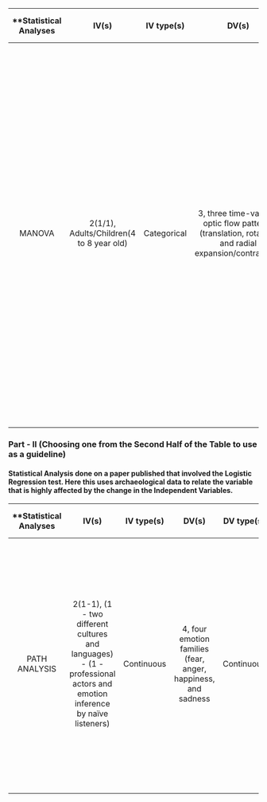 | **Statistical Analyses	|  IV(s)  |  IV type(s) |  DV(s)  |  DV type(s)  |  Control Var | Control Var type  | Question to be answered | _H0_ | _Ha_ |alpha | link to paper **| 
|:-------------:|:-------------:|:-------------:|:-------------:|:-------------:|:-------------:|:-------------: |:------------------:|:---------:|:-----------:|:-----------:|:----------:|
MANOVA	| 2(1/1), Adults/Children(4 to 8 year old) | Categorical | 3, three time-varying optic flow patterns (translation, rotation, and radial expansion/contraction)| Continuous | Not Applicable here (N/A) | NIL (N/A) | 	Structured patterns of global visual motion called optic flow provide crucial information about an observer's speed and direction of self-motion and about the geometry of the environment - the developing brain segregates the processing of optic flow pattern from speed and that an adult-like pattern of neural responses to optic flow has begun to emerge by early to middle childhood | Neither Children nor Adults show widespread responses to modulations of motion coherence at the second harmonic that are not selective for pattern or speed  | Both children and adults show widespread responses to modulations of motion coherence at the second harmonic that are not selective for pattern or speed | 0.05 | [Children's Brain Responses to Optic Flow Vary by Pattern Type and Motion Speed](http://journals.plos.org/plosone/article?id=10.1371/journal.pone.0157911) |
  |||||||||


### Part - II (Choosing one from the Second Half of the Table to use as a guideline)

#### Statistical Analysis done on a paper published that involved the Logistic Regression test. Here this uses archaeological data to relate the variable that is highly affected by the change in the Independent Variables.

| **Statistical Analyses	|  IV(s)  |  IV type(s) |  DV(s)  |  DV type(s)  |  Control Var | Control Var type  | Theory being stated | Question to be answered | _H0_ | _Ha_ |alpha | link to paper **| 
|:----------:|:----------:|:------------:|:-------------:|:-------------:|:------------:|:--------------:|:------------------:|:-------------:|:---------:|:---------:|:---------:|:---------:|
PATH ANALYSIS	| 2(1-1), (1 - two different cultures and languages) - (1 - professional actors and emotion inference by naïve listeners) | Continuous | 4, four emotion families (fear, anger, happiness, and sadness | Continuous | N/A Here (NIL) | N/A Here (0) | Use a comprehensive path model of vocal emotion communication, encompassing encoding, transmission, and decoding processes, to empirically model data sets on emotion expression and recognition | The statistical models generated show that more sophisticated acoustic parameters need to be developed to explain the distal underpinnings of subjective voice quality percepts that account for much of the variance in emotion inference, in particular voice instability and roughness| Does not confirm the central role of arousal in vocal emotion | Confirm the central role of arousal in vocal emotion communication, the utility of applying an extended path modeling framework is demonstrated by the identification of unique combinations of distal cues and proximal percepts carrying information about specific emotion families, independent of arousal | 0.02 | [Path Models of Vocal Emotion Communication](http://journals.plos.org/plosone/article?id=10.1371/journal.pone.0136675) |
  |||||||||

